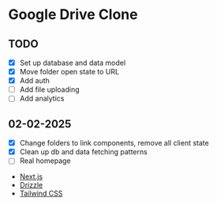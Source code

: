 # Google Drive Clone

## TODO

- [x] Set up database and data model
- [x] Move folder open state to URL
- [x] Add auth
- [ ] Add file uploading
- [ ] Add analytics

## 02-02-2025

- [x] Change folders to link components, remove all client state
- [x] Clean up db and data fetching patterns
- [ ] Real homepage
- [Next.js](https://nextjs.org)
- [Drizzle](https://orm.drizzle.team)
- [Tailwind CSS](https://tailwindcss.com)

